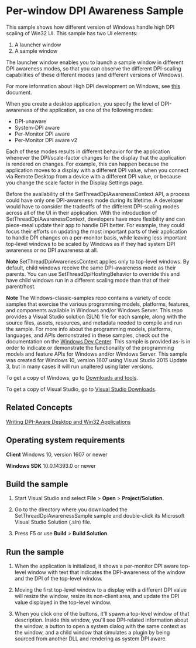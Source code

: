 Per-window DPI Awareness Sample===================================================This sample shows how different version of Windows handle high DPI scaling of Win32 UI. This sample has two UI elements: 1. A launcher window2. A sample windowThe launcher window enables you to launch a sample window in different DPI awareness modes, so that you can observe the different DPI-scaling capabilities of these different modes (and different versions of Windows). For more information about High DPI development on Windows, see [this](https://msdn.microsoft.com/en-us/library/windows/desktop/mt843498(v=vs.85).aspx) document. When you create a desktop application, you specify the level of DPI-awareness of the application, as one of the following modes:* DPI-unaware* System-DPI aware* Per-Monitor DPI aware* Per-Monitor DPI aware v2Each of these modes results in different behavior for the application whenever the DPI/scale-factor changes for the display that the application is rendered on changes.For example, this can happen because the application moves to a display with a different DPI value, when you connect via Remote Desktop from a device with a different DPI value, or because you change the scale factor in the Display Settings page.Before the availability of the SetThreadDpiAwarenessContext API, a process could have only one DPI-awareness mode during its lifetime.A developer would have to consider the tradeoffs of the different DPI-scaling modes across all of the UI in their application.With the introduction of SetThreadDpiAwarenessContext, developers have more flexibility and can piece-meal update their app to handle DPI better. For example, they could focus their efforts on updating the most important parts of their application to handle DPI changes on a per-monitor basis, while leaving less important top-level windows to be scaled by Windows as if they had system DPI awareness or no DPI awareness at all.**Note** SetThreadDpiAwarenessContext applies only to top-level windows.By default, child windows receive the same DPI-awareness mode as their parents. You can use SetThreadDpiHostingBehavior to override this and have child windows run in a different scaling mode than that of their parent/host.**Note**  The Windows-classic-samples repo contains a variety of code samples that exercise the various programming models, platforms, features, and components available in Windows and/or Windows Server. This repo provides a Visual Studio solution (SLN) file for each sample, along with the source files, assets, resources, and metadata needed to compile and run the sample. For more info about the programming models, platforms, languages, and APIs demonstrated in these samples, check out the documentation on the [Windows Dev Center](https://dev.windows.com). This sample is provided as-is in order to indicate or demonstrate the functionality of the programming models and feature APIs for Windows and/or Windows Server. This sample was created for Windows 10, version 1607 using Visual Studio 2015 Update 3, but in many cases it will run unaltered using later versions. To get a copy of Windows, go to [Downloads and tools](http://go.microsoft.com/fwlink/p/?linkid=301696).To get a copy of Visual Studio, go to [Visual Studio Downloads](http://go.microsoft.com/fwlink/p/?linkid=301697).Related Concepts--------------------[Writing DPI-Aware Desktop and Win32 Applications](https://msdn.microsoft.com/library/windows/desktop/dn469266.aspx)Operating system requirements-----------------------------**Client**Windows 10, version 1607 or newer**Windows SDK**10.0.14393.0 or newerBuild the sample----------------1.  Start Visual Studio and select **File** \> **Open** \> **Project/Solution**.2.  Go to the directory where you downloaded the SetThreadDpiAwarenessSample sample and double-click its Microsoft Visual Studio Solution (.sln) file.3.  Press F5 or use **Build** \> **Build Solution**.Run the sample--------------1.  When the application is initialized, it shows a per-monitor DPI aware top-level window with text that indicates the DPI-awareness of the window and the DPI of the top-level window.2.  Moving the first top-level window to a display with a different DPI value will resize the window, resize its non-client area, and update the DPI value displayed in the top-level window.3.  When you click one of the buttons, it'll spawn a top-level window of that description. Inside this window, you'll see DPI-related information about the window, a button to open a system dialog with the same context as the window, and a child window that simulates a plugin by being sourced from another DLL and rendering as system DPI aware.